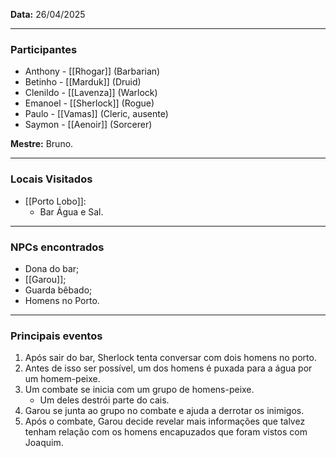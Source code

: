 **Data:** 26/04/2025

---

### Participantes

- Anthony - [[Rhogar]] (Barbarian)
- Betinho - [[Marduk]] (Druid)
- Clenildo - [[Lavenza]] (Warlock)
- Emanoel - [[Sherlock]] (Rogue)
- Paulo - [[Vamas]] (Cleric, ausente)
- Saymon - [[Aenoir]] (Sorcerer)

**Mestre:** Bruno.

---  

### Locais Visitados

- [[Porto Lobo]]:
	- Bar Água e Sal.

---

### NPCs encontrados

- Dona do bar;
- [[Garou]];
- Guarda bêbado;
- Homens no Porto.

---

### Principais eventos

1. Após sair do bar, Sherlock tenta conversar com dois homens no porto.
2. Antes de isso ser possível, um dos homens é puxada para a água por um homem-peixe.
3. Um combate se inicia com um grupo de homens-peixe. 
	- Um deles destrói parte do cais.
4. Garou se junta ao grupo no combate e ajuda a derrotar os inimigos.
5. Após o combate, Garou decide revelar mais informações que talvez tenham relação com os homens encapuzados que foram vistos com Joaquim.